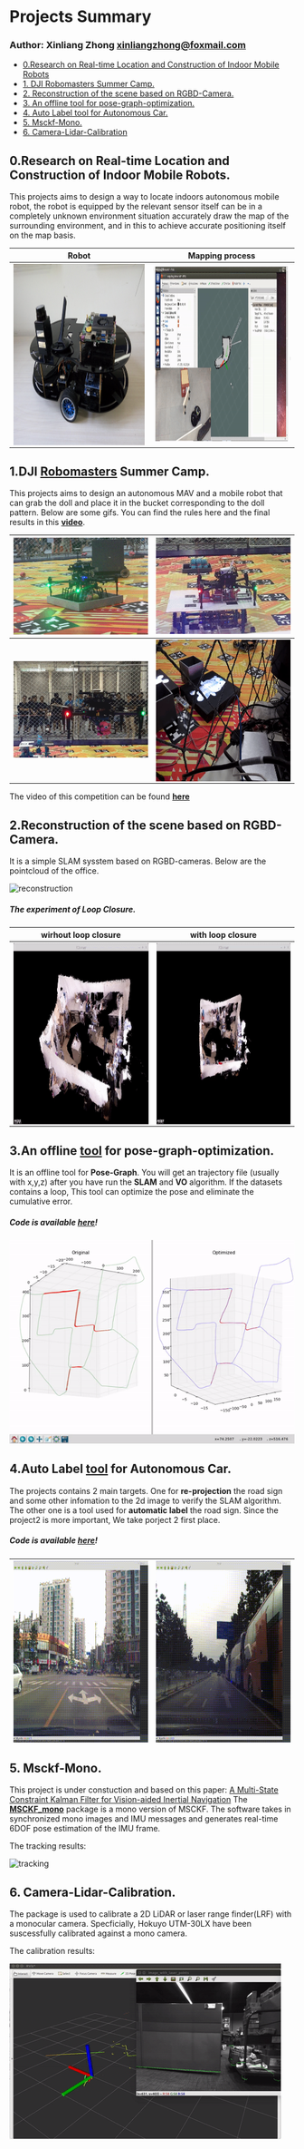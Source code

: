 # Projects Summary

### **Author:** Xinliang Zhong [xinliangzhong@foxmail.com](http://www.hao123.com/mail)

*	[0.Research on Real-time Location and Construction of Indoor Mobile Robots](#0)
*	[1. DJI Robomasters Summer Camp.](#1)
*	[2. Reconstruction of the scene based on RGBD-Camera.](#2)
*	[3. An offline tool for pose-graph-optimization.](#3)
*	[4. Auto Label tool for Autonomous Car.](#4)
*	[5. Msckf-Mono.](#5)
*	[6. Camera-Lidar-Calibration](#6)

<a name = "0"></a>
## 0.Research on Real-time Location and Construction of Indoor Mobile Robots.
This projects aims to design a way to locate indoors autonomous mobile robot, the robot is equipped by the relevant sensor itself can be in a completely unknown environment situation accurately draw the map of the surrounding environment, and in this to achieve accurate positioning itself on the map basis.

| Robot | Mapping process |
|--------|--------|
| <img src="./images/robot.jpg" width = "480" height = "320" alt="grab" align=center /> | <img src="./images/mapping.gif" width = "480" height = "320" alt="grab" align=center /> |

<a name = "1"></a>
## 1.DJI [Robomasters](http://bbs.robomasters.com/portal.php) Summer Camp.
This projects aims to design an autonomous MAV and a mobile robot that can grab the doll and place it in the bucket corresponding to the doll pattern. Below are some gifs. You can find the rules here and the final results in this [**video**]().

| ![grab](./images/grab1.gif) | ![grab](./images/grab2.gif) |
|--------|--------|
| ![grab](./images/release1.gif) | <img src="./images/release3.gif" width = "350" height = "250" alt="grab" align=center /> |

The video of this competition can be found [**here**](http://bbs.robomasters.com/thread-4057-1-1.html)

<a name = "2"></a>
## 2.Reconstruction of the scene based on RGBD-Camera.

It is a simple SLAM sysstem based on RGBD-cameras. Below are the pointcloud of the office.

![reconstruction](./images/reconstruction.gif)

##### The experiment of Loop Closure.

| wirhout loop closure | with loop closure |
|--------|--------|
| <img src="./images/loop1.gif" width = "480" height = "320" alt="grab" align=center /> | <img src="./images/loop2.gif" width = "480" height = "320" alt="grab" align=center /> |

<a name = "3"></a>
## 3.An offline [tool](https://github.com/TurtleZhong/PoseGraph-Ceres) for pose-graph-optimization.

It is an offline tool for **Pose-Graph**. You will get an trajectory file (usually with x,y,z) after you have run the **SLAM** and **VO** algorithm. If the datasets contains a loop, This tool can optimize the pose and eliminate the cumulative error.

##### **Code is available** [**here**](https://github.com/TurtleZhong/PoseGraph-Ceres)!

![pose_graph](./images/pose_graph.gif)

<a name = "4"></a>
## 4.Auto Label [tool](https://github.com/TurtleZhong/AutoLabel-tool) for Autonomous Car.

The projects contains 2 main targets. One for **re-projection** the road sign and some other infomation to the 2d image to verify the SLAM algorithm. The other one is a tool used for **automatic label** the road sign. Since the project2 is more important, We take porject 2 first place.

##### **Code is available** [**here**](https://github.com/TurtleZhong/AutoLabel-tool)!

| <img src="./images/auto_label1.gif" width = "480" height = "320" alt="grab" align=center /> | <img src="./images/auto_label2.gif" width = "480" height = "320" alt="grab" align=center /> |
|--------|--------|

<a name = "5"></a>
## 5. Msckf-Mono.

This project is under constuction and based on this paper:
[A Multi-State Constraint Kalman Filter for Vision-aided Inertial Navigation](./docs)
The **[MSCKF_mono](https://github.com/TurtleZhong/msckf_mono)** package is a mono version of MSCKF. The software takes in synchronized mono images and IMU messages and generates real-time 6DOF pose estimation of the IMU frame.

The tracking results:

![tracking](./images/tracking.gif)

<a name = "6"></a>
## 6. Camera-Lidar-Calibration.

The package is used to calibrate a 2D LiDAR or laser range finder(LRF) with a monocular camera. Specficially, Hokuyo UTM-30LX have been suscessfully calibrated against a mono camera.

The calibration results:

![tracking](./images/camera_lidar.gif)







